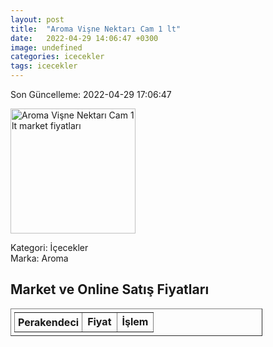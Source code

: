 ```yaml
---
layout: post
title:  "Aroma Vişne Nektarı Cam 1 lt"
date:   2022-04-29 14:06:47 +0300
image: undefined
categories: icecekler
tags: icecekler
---
```


Son Güncelleme: 2022-04-29 17:06:47

<img src="undefined" width="200" alt="Aroma Vişne Nektarı Cam 1 lt market fiyatları" />

Kategori: İçecekler
<br />
Marka: Aroma

<h2>Market ve Online Satış Fiyatları</h2>

<table border="1" style="padding: 5px;width:80%;">
  <tr>
    <td style="padding: 5px;"><strong>Perakendeci</strong></td>
    <td><strong>Fiyat</strong></td>
    <td><strong>İşlem</strong></td>
  </tr>
  
</table>
